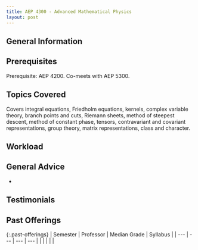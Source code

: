 ```yaml
---
title: AEP 4300 - Advanced Mathematical Physics
layout: post
---
```


<link rel="stylesheet" href="/main.css">

## General Information

## Prerequisites

Prerequisite: AEP 4200. Co-meets with AEP 5300.

## Topics Covered
Covers integral equations, Friedholm equations, kernels, complex variable theory, branch points and cuts, Riemann sheets, method of steepest descent, method of constant phase, tensors, contravariant and covariant representations, group theory, matrix representations, class and character.



## Workload


## General Advice

  - 

## Testimonials



## Past Offerings

{:.past-offerings}
| Semester | Professor | Median Grade | Syllabus |
| --- | --- | --- | --- |
|  |  |  |  |
